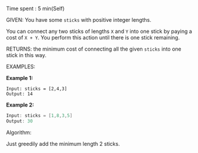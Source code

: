 Time spent :  5 min(Self)

GIVEN: You have some `sticks` with positive integer lengths.

You can connect any two sticks of lengths `X` and `Y` into one stick by paying a cost of `X + Y`.  You perform this action until there is one stick remaining.

RETURNS: the minimum cost of connecting all the given `sticks` into one stick in this way.

EXAMPLES:

**Example 1:**

```
Input: sticks = [2,4,3]
Output: 14
```

**Example 2:**

```java
Input: sticks = [1,8,3,5]
Output: 30
```

Algorithm:

Just greedily add the minimum length 2 sticks.